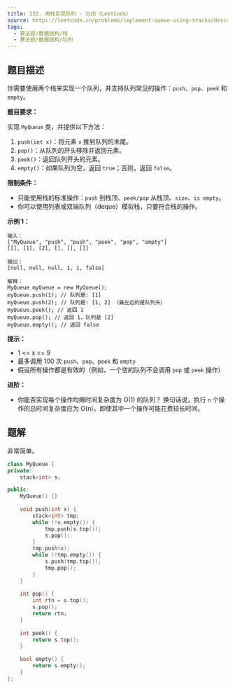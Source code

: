 ```yaml
---
title: 232. 用栈实现队列 - 力扣（LeetCode）
source: https://leetcode.cn/problems/implement-queue-using-stacks/description/
tags:
  - 算法题/数据结构/栈
  - 算法题/数据结构/队列 
---
```


## 题目描述

你需要使用两个栈来实现一个队列，并支持队列常见的操作：`push`、`pop`、`peek` 和 `empty`。

**题目要求：**

实现 `MyQueue` 类，并提供以下方法：

1. `push(int x)`：将元素 `x` 推到队列的末尾。
2. `pop()`：从队列的开头移除并返回元素。
3. `peek()`：返回队列开头的元素。
4. `empty()`：如果队列为空，返回 `true`；否则，返回 `false`。

**限制条件：**
- 只能使用栈的标准操作：`push` 到栈顶、`peek/pop` 从栈顶、`size`、`is empty`。
- 你可以使用列表或双端队列（deque）模拟栈，只要符合栈的操作。

**示例 1：**

 ```
输入：
["MyQueue", "push", "push", "peek", "pop", "empty"]
[[], [1], [2], [], [], []]

输出：
[null, null, null, 1, 1, false]

解释：
MyQueue myQueue = new MyQueue();
myQueue.push(1); // 队列是: [1]
myQueue.push(2); // 队列是: [1, 2] （最左边的是队列头）
myQueue.peek(); // 返回 1
myQueue.pop(); // 返回 1，队列是 [2]
myQueue.empty(); // 返回 false
```

 **提示：**
- 1 <= x <= 9
- 最多调用 100 次 `push`、`pop`、`peek` 和 `empty`
- 假设所有操作都是有效的（例如，一个空的队列不会调用 `pop` 或 `peek` 操作）

**进阶：**
 - 你能否实现每个操作均摊时间复杂度为 O(1) 的队列？ 换句话说，执行 `n` 个操作的总时间复杂度应为 O(n)，即使其中一个操作可能花费较长时间。

## 题解
非常简单。

```cpp
class MyQueue {
private:
    stack<int> s;

public:
    MyQueue() {}
    
    void push(int x) {
        stack<int> tmp;
        while (!s.empty()) {
            tmp.push(s.top());
            s.pop();
        }
        tmp.push(x);
        while (!tmp.empty()) {
            s.push(tmp.top());
            tmp.pop();
        }
    }
    
    int pop() {
        int rtn = s.top();
        s.pop();
        return rtn;
    }
    
    int peek() {
        return s.top();
    }
    
    bool empty() {
        return s.empty();
    }
};
```

